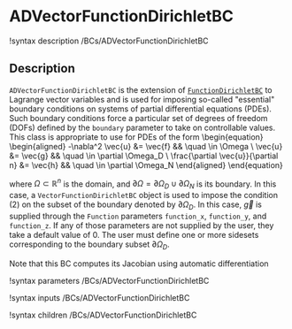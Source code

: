 # ADVectorFunctionDirichletBC

!syntax description /BCs/ADVectorFunctionDirichletBC

## Description

`ADVectorFunctionDirichletBC` is the extension of [`FunctionDirichletBC`](bcs/DirichletBC) to
Lagrange vector variables and is used for
imposing so-called "essential" boundary conditions on systems of
partial differential equations (PDEs).  Such boundary conditions force
a particular set of degrees of freedom (DOFs) defined by the
`boundary` parameter to take on controllable values. This
class is appropriate to use for PDEs of the form
\begin{equation}
\begin{aligned}
  -\nabla^2 \vec{u} &= \vec{f} && \quad \in \Omega \\
  \vec{u} &= \vec{g} && \quad \in \partial \Omega_D \\
  \frac{\partial \vec{u}}{\partial n} &= \vec{h} && \quad \in \partial \Omega_N
\end{aligned}
\end{equation}

where $\Omega \subset \mathbb{R}^n$ is the domain, and $\partial
\Omega = \partial \Omega_D \cup \partial \Omega_N$ is its boundary. In
this case, a `VectorFunctionDirichletBC` object is used to impose the condition (2)
on the subset of the boundary denoted by $\partial \Omega_D$. In this case,
$\vec{g}$ is supplied through the `Function` parameters `function_x`, `function_y`, and
`function_z`. If any of those parameters are not supplied by the user, they
take a default value of $0$. The user must define one
or more sidesets corresponding to the boundary subset $\partial \Omega_D$.

Note that this BC computes its Jacobian using automatic differentiation

!syntax parameters /BCs/ADVectorFunctionDirichletBC

!syntax inputs /BCs/ADVectorFunctionDirichletBC

!syntax children /BCs/ADVectorFunctionDirichletBC
